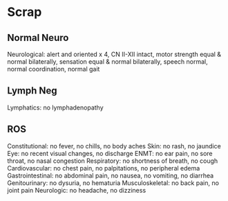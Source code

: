 # Scrap

## Normal Neuro
Neurological: alert and oriented x 4, CN II-XII intact, motor strength equal & normal bilaterally, sensation equal & normal bilaterally, speech normal,  normal coordination, normal gait

## Lymph Neg
Lymphatics: no lymphadenopathy

## ROS
Constitutional: no fever, no chills, no body aches
Skin: no rash, no jaundice
Eye: no recent visual changes, no discharge
ENMT: no ear pain, no sore throat, no nasal congestion
Respiratory: no shortness of breath, no cough
Cardiovascular: no chest pain, no palpitations, no peripheral edema
Gastrointestinal: no abdominal pain, no nausea, no vomiting, no diarrhea
Genitourinary: no dysuria, no hematuria
Musculoskeletal: no back pain, no joint pain
Neurologic: no headache, no dizziness
